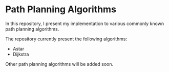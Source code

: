 # Path Planning Algorithms

In this repository, I present my implementation to various commonly known path planning algorithms.

The repository currently present the following algorithms:

- Astar
- Dijkstra

Other path planning algorithms will be added soon.
